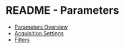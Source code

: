 # README - Parameters

- [Parameters Overview](parameters_overview.md)
- [Acquisition Settings](AcquisitionSettings)
- [Filters](Filters)
